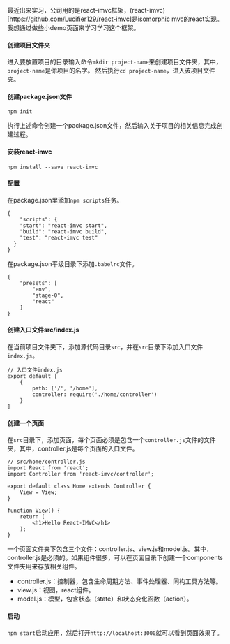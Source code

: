 最近出来实习，公司用的是react-imvc框架，(react-imvc)[https://github.com/Lucifier129/react-imvc]是isomorphic mvc的react实现。我想通过做些小demo页面来学习学习这个框架。

#### 创建项目文件夹

进入要放置项目的目录输入命令`mkdir project-name`来创建项目文件夹，其中，`project-name`是你项目的名字。
然后执行`cd project-name`，进入该项目文件夹。

#### 创建package.json文件

```
npm init
```

执行上述命令创建一个package.json文件，然后输入关于项目的相关信息完成创建过程。

#### 安装react-imvc

```
npm install --save react-imvc
```

#### 配置

在package.json里添加`npm scripts`任务。

```
{
    "scripts": {
    "start": "react-imvc start",
    "build": "react-imvc build",
    "test": "react-imvc test"
  }
}
```

在package.json平级目录下添加`.babelrc`文件。

```
{
    "presets": [
        "env",
        "stage-0",
        "react"
    ]
}
```

#### 创建入口文件src/index.js

在当前项目文件夹下，添加源代码目录`src`，并在`src`目录下添加入口文件`index.js`。

```
// 入口文件index.js
export default [
    {
        path: ['/', '/home'],
        controller: require('./home/controller')
    }
]
```

#### 创建一个页面

在`src`目录下，添加页面，每个页面必须是包含一个`controller.js`文件的文件夹，其中，controller.js是每个页面的入口文件。

```
// src/home/controller.js
import React from 'react';
import Controller from 'react-imvc/controller';

export default class Home extends Controller {
    View = View;
}

function View() {
    return (
        <h1>Hello React-IMVC</h1>
    );
}
```

一个页面文件夹下包含三个文件：controller.js、view.js和model.js。其中，controller.js是必须的。如果组件很多，可以在页面目录下创建一个components文件夹用来存放相关组件。

- controller.js：控制器，包含生命周期方法、事件处理器、同构工具方法等。
- view.js：视图，react组件。
- model.js：模型，包含状态（state）和状态变化函数（action）。

#### 启动

`npm start`启动应用，然后打开`http://localhost:3000`就可以看到页面效果了。
